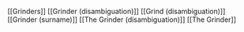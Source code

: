 [[Grinders]]
[[Grinder (disambiguation)]]
[[Grind (disambiguation)]]
[[Grinder (surname)]]
[[The Grinder (disambiguation)]]
[[The Grinder]]
